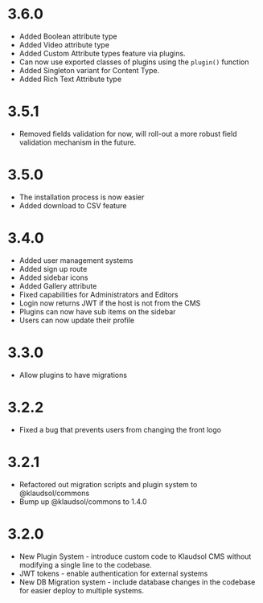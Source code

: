 # 3.6.0
* Added Boolean attribute type
* Added Video attribute type
* Added Custom Attribute types feature via plugins.
* Can now use exported classes of plugins using the `plugin()` function
* Added Singleton variant for Content Type.
* Added Rich Text Attribute type

# 3.5.1
* Removed fields validation for now, will roll-out a more robust field validation mechanism in the future.

# 3.5.0
* The installation process is now easier 
* Added download to CSV feature

# 3.4.0
* Added user management systems
* Added sign up route
* Added sidebar icons
* Added Gallery attribute
* Fixed capabilities for Administrators and Editors
* Login now returns JWT if the host is not from the CMS
* Plugins can now have sub items on the sidebar
* Users can now update their profile


# 3.3.0
* Allow plugins to have migrations 

# 3.2.2
* Fixed a bug that prevents users from changing the front logo

# 3.2.1
* Refactored out migration scripts and plugin system to @klaudsol/commons
* Bump up @klaudsol/commons to 1.4.0

# 3.2.0
* New Plugin System - introduce custom code to Klaudsol CMS without modifying a single line to the codebase.
* JWT tokens - enable authentication for external systems
* New DB Migration system - include database changes in the codebase for easier deploy to multiple systems.
